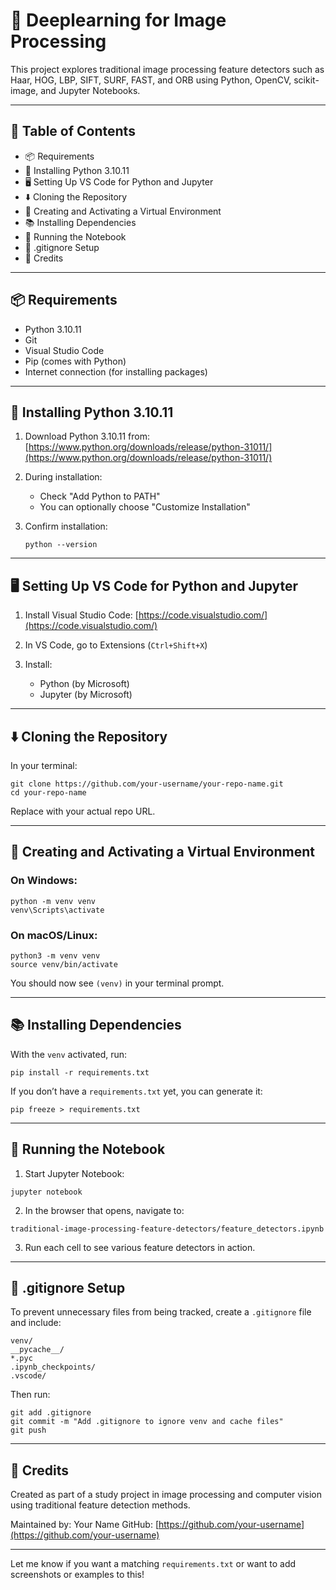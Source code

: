 # 🧠 Deeplearning for Image Processing

This project explores traditional image processing feature detectors such as Haar, HOG, LBP, SIFT, SURF, FAST, and ORB using Python, OpenCV, scikit-image, and Jupyter Notebooks.

---

## 📌 Table of Contents

* 📦 Requirements
* 🐍 Installing Python 3.10.11
* 🖥️ Setting Up VS Code for Python and Jupyter
* ⬇️ Cloning the Repository
* 🌱 Creating and Activating a Virtual Environment
* 📚 Installing Dependencies
* 🚀 Running the Notebook
* 🧼 .gitignore Setup
* 🧠 Credits

---

## 📦 Requirements

* Python 3.10.11
* Git
* Visual Studio Code
* Pip (comes with Python)
* Internet connection (for installing packages)

---

## 🐍 Installing Python 3.10.11

1. Download Python 3.10.11 from: [https://www.python.org/downloads/release/python-31011/](https://www.python.org/downloads/release/python-31011/)
2. During installation:

   * Check "Add Python to PATH"
   * You can optionally choose "Customize Installation"
3. Confirm installation:

   ```
   python --version
   ```

---

## 🖥️ Setting Up VS Code for Python and Jupyter

1. Install Visual Studio Code: [https://code.visualstudio.com/](https://code.visualstudio.com/)
2. In VS Code, go to Extensions (`Ctrl+Shift+X`)
3. Install:

   * Python (by Microsoft)
   * Jupyter (by Microsoft)

---

## ⬇️ Cloning the Repository

In your terminal:

```
git clone https://github.com/your-username/your-repo-name.git
cd your-repo-name
```

Replace with your actual repo URL.

---

## 🌱 Creating and Activating a Virtual Environment

### On Windows:

```
python -m venv venv
venv\Scripts\activate
```

### On macOS/Linux:

```
python3 -m venv venv
source venv/bin/activate
```

You should now see `(venv)` in your terminal prompt.

---

## 📚 Installing Dependencies

With the `venv` activated, run:

```
pip install -r requirements.txt
```

If you don’t have a `requirements.txt` yet, you can generate it:

```
pip freeze > requirements.txt
```

---

## 🚀 Running the Notebook

1. Start Jupyter Notebook:

```
jupyter notebook
```

2. In the browser that opens, navigate to:

```
traditional-image-processing-feature-detectors/feature_detectors.ipynb
```

3. Run each cell to see various feature detectors in action.

---

## 🧼 .gitignore Setup

To prevent unnecessary files from being tracked, create a `.gitignore` file and include:

```
venv/
__pycache__/
*.pyc
.ipynb_checkpoints/
.vscode/
```

Then run:

```
git add .gitignore
git commit -m "Add .gitignore to ignore venv and cache files"
git push
```

---

## 🧠 Credits

Created as part of a study project in image processing and computer vision using traditional feature detection methods.

Maintained by: Your Name
GitHub: [https://github.com/your-username](https://github.com/your-username)

---

Let me know if you want a matching `requirements.txt` or want to add screenshots or examples to this!
